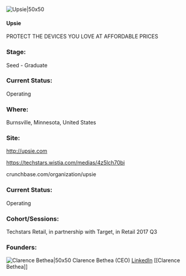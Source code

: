 

![Upsie|50x50](https://apimg.techstars.com/connect/images/image_files/59cd220c9c66a940a50000ae/original/square1.png)

#### Upsie
PROTECT THE DEVICES YOU LOVE AT AFFORDABLE PRICES

### Stage: 
Seed - Graduate 

### Current Status: 
Operating

### Where:
Burnsville, Minnesota, United States

### Site:
http://upsie.com

https://techstars.wistia.com/medias/4z5lch70bi

crunchbase.com/organization/upsie

### Current Status: 
Operating

### Cohort/Sessions: 
Techstars Retail, in partnership with Target, in Retail 2017 Q3

### Founders: 

![Clarence Bethea|50x50](https://apimg.techstars.com/connect/images/image_files/59762ac09c66a9122b0000cf/original/Clarence_Bethea__CEO_Upsie.jpg) Clarence Bethea (CEO) [LinkedIn](https://linkedin.com/in/clarencebethea) [[Clarence Bethea]]


